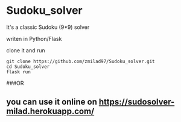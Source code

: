 # Sudoku_solver
It's a classic Sudoku (9*9) solver

writen in Python/Flask 

clone it and run

```
git clone https://github.com/zmilad97/Sudoku_solver.git
cd Sudoku_solver
flask run
```
###OR

## you can use it online on https://sudosolver-milad.herokuapp.com/
